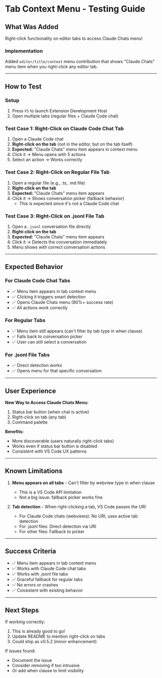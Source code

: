 # Tab Context Menu - Testing Guide

## What Was Added

Right-click functionality on editor tabs to access Claude Chats menu!

### Implementation

Added `editor/title/context` menu contribution that shows "Claude Chats" menu item when you right-click any editor tab.

---

## How to Test

### Setup
1. Press `F5` to launch Extension Development Host
2. Open multiple tabs (regular files + Claude Code chat)

### Test Case 1: Right-Click on Claude Code Chat Tab
1. Open a Claude Code chat
2. **Right-click on the tab** (not in the editor, but on the tab itself)
3. **Expected:** "Claude Chats" menu item appears in context menu
4. Click it → Menu opens with 5 actions
5. Select an action → Works correctly

### Test Case 2: Right-Click on Regular File Tab
1. Open a regular file (e.g., .ts, .md file)
2. **Right-click on the tab**
3. **Expected:** "Claude Chats" menu item appears
4. Click it → Shows conversation picker (fallback behavior)
   - This is expected since it's not a Claude Code chat

### Test Case 3: Right-Click on .jsonl File Tab
1. Open a `.jsonl` conversation file directly
2. **Right-click on the tab**
3. **Expected:** "Claude Chats" menu item appears
4. Click it → Detects the conversation immediately
5. Menu shows with correct conversation actions

---

## Expected Behavior

### For Claude Code Chat Tabs
- ✅ Menu item appears in tab context menu
- ✅ Clicking it triggers smart detection
- ✅ Opens Claude Chats menu (80%+ success rate)
- ✅ All actions work correctly

### For Regular Tabs
- ✅ Menu item still appears (can't filter by tab type in when clause)
- ✅ Falls back to conversation picker
- ✅ User can still select a conversation

### For .jsonl File Tabs
- ✅ Direct detection works
- ✅ Opens menu for that specific conversation

---

## User Experience

**New Way to Access Claude Chats Menu:**
1. Status bar button (when chat is active)
2. Right-click on tab (any tab)
3. Command palette

**Benefits:**
- More discoverable (users naturally right-click tabs)
- Works even if status bar button is disabled
- Consistent with VS Code UX patterns

---

## Known Limitations

1. **Menu appears on all tabs** - Can't filter by webview type in when clause
   - This is a VS Code API limitation
   - Not a big issue: fallback picker works fine

2. **Tab detection** - When right-clicking a tab, VS Code passes the URI
   - For Claude Code chats (webviews): No URI, uses active tab detection
   - For .jsonl files: Direct detection via URI
   - For other files: Fallback to picker

---

## Success Criteria

- ✅ Menu item appears in tab context menu
- ✅ Works with Claude Code chat tabs
- ✅ Works with .jsonl file tabs
- ✅ Graceful fallback for regular tabs
- ✅ No errors or crashes
- ✅ Consistent with existing behavior

---

## Next Steps

If working correctly:
1. This is already good to go!
2. Update README to mention right-click on tabs
3. Could ship as v0.5.2 (minor enhancement)

If issues found:
- Document the issue
- Consider removing if too intrusive
- Or add when clause to limit visibility
